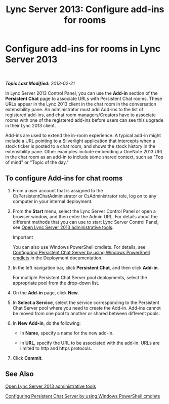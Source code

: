 ﻿---
title: 'Lync Server 2013: Configure add-ins for rooms'
TOCTitle: Configure add-ins for rooms
ms:assetid: 4eeaf19e-8369-4f6f-af65-a283cf7daa1c
ms:mtpsurl: https://technet.microsoft.com/en-us/library/JJ204878(v=OCS.15)
ms:contentKeyID: 48184090
ms.date: 07/23/2014
mtps_version: v=OCS.15
---

<div data-xmlns="http://www.w3.org/1999/xhtml">

<div class="topic" data-xmlns="http://www.w3.org/1999/xhtml" data-msxsl="urn:schemas-microsoft-com:xslt" data-cs="http://msdn.microsoft.com/en-us/">

<div data-asp="http://msdn2.microsoft.com/asp">

# Configure add-ins for rooms in Lync Server 2013

</div>

<div id="mainSection">

<div id="mainBody">

<span> </span>

_**Topic Last Modified:** 2013-02-21_

In Lync Server 2013 Control Panel, you can use the **Add-in** section of the **Persistent Chat** page to associate URLs with Persistent Chat rooms. These URLs appear in the Lync 2013 client in the chat room in the conversation extensibility pane. An administrator must add Add-ins to the list of registered add-ins, and chat room managers/Creators have to associate rooms with one of the registered add-ins before users can see this upgrade in their Lync 2013 client.

Add-ins are used to extend the in-room experience. A typical add-in might include a URL pointing to a Silverlight application that intercepts when a stock ticker is posted to a chat room, and shows the stock history in the extensibility pane. Other examples include embedding a OneNote 2013 URL in the chat room as an add-in to include some shared context, such as "Top of mind" or "Topic of the day."

<div>

## To configure Add-ins for chat rooms

1.  From a user account that is assigned to the CsPersistentChatAdministrator or CsAdministrator role, log on to any computer in your internal deployment.

2.  From the **Start** menu, select the Lync Server Control Panel or open a browser window, and then enter the Admin URL. For details about the different methods that you can use to start Lync Server Control Panel, see [Open Lync Server 2013 administrative tools](lync-server-2013-open-lync-server-administrative-tools.md).
    
    <div>
    

    > [!IMPORTANT]
    > You can also use Windows PowerShell cmdlets. For details, see <A href="configuring-persistent-chat-server-by-using-windows-powershell-cmdlets.md">Configuring Persistent Chat Server by using Windows PowerShell cmdlets</A> in the Deployment documentation.

    
    </div>

3.  In the left navigation bar, click **Persistent Chat**, and then click **Add-in**.
    
    For multiple Persistent Chat Server pool deployments, select the appropriate pool from the drop-down list.

4.  On the **Add-in** page, click **New**.

5.  In **Select a Service**, select the service corresponding to the Persistent Chat Server pool where you need to create the Add-in. Add-ins cannot be moved from one pool to another or shared between different pools.

6.  In **New Add-in**, do the following:
    
      - In **Name**, specify a name for the new add-in.
    
      - In **URL**, specify the URL to be associated with the add-in. URLs are limited to http and https protocols.

7.  Click **Commit**.

</div>

<div>

## See Also


[Open Lync Server 2013 administrative tools](lync-server-2013-open-lync-server-administrative-tools.md)  


[Configuring Persistent Chat Server by using Windows PowerShell cmdlets](configuring-persistent-chat-server-by-using-windows-powershell-cmdlets.md)  
  

</div>

</div>

<span> </span>

</div>

</div>

</div>

